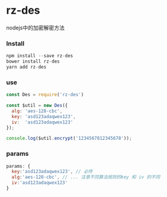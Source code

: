# rz-des
nodejs中的加密解密方法

### Install
```js
npm install --save rz-des
bower install rz-des
yarn add rz-des
```

### use
```js
const Des = require('rz-des')

const $util = new Des({
  alg: 'aes-128-cbc',
  key: 'asd123adaqwex123',
  iv:  'asd123adaqwex123'
});

console.log($util.encrypt('1234567812345678'));
```

### params 
```js
params: {
  key:'asd123adaqwex123', // 必传
  alg:'aes-128-cbc', // ... 注意不同算法规则的key 和 iv 的不同
  iv:'asd123adaqwex123'
}
```